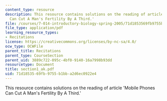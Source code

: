```yaml
---
content_type: resource
description: This resource contains solutions on the reading of article 'Mobile Phones
  Can Cut A Man's Fertility By A Third.'
file: /courses/7-014-introductory-biology-spring-2005/71d1853569fb9755b1bba2d6ec0922e4_section1_ak.pdf
file_type: application/pdf
learning_resource_types:
- Recitations
license: https://creativecommons.org/licenses/by-nc-sa/4.0/
ocw_type: OCWFile
parent_title: Recitations
parent_type: CourseSection
parent_uid: 3889c722-095c-4bf0-9140-16a7998b93dd
resourcetype: Document
title: section1_ak.pdf
uid: 71d18535-69fb-9755-b1bb-a2d6ec0922e4
---
```

This resource contains solutions on the reading of article 'Mobile Phones Can Cut A Man's Fertility By A Third.'